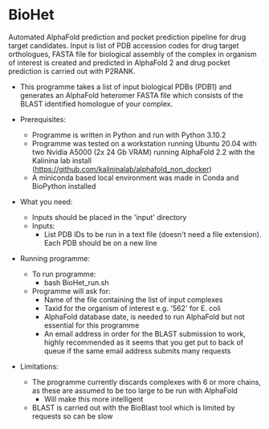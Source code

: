 # BioHet
Automated AlphaFold prediction and pocket prediction pipeline for drug target candidates. Input is list of PDB accession codes for drug target orthologues, FASTA file for biological assembly of the complex in organism of interest is created and predicted in AlphaFold 2 and drug pocket prediction is carried out with P2RANK.


- This programme takes a list of input biological PDBs (PDB1) and generates an AlphaFold heteromer FASTA file which consists of the BLAST identified homologue of your complex. 

- Prerequisites:
	- Programme is written in Python and run with Python 3.10.2
	- Programme was tested on a workstation running Ubuntu 20.04 with two Nvidia A5000 (2x 24 Gb VRAM) running AlphaFold 2.2 with the Kalinina lab install (https://github.com/kalininalab/alphafold_non_docker) 
	- A miniconda based local environment was made in Conda and BioPython installed 


- What you need:
	- Inputs should be placed in the 'input' directory 
	- Inputs:
		- List PDB IDs to be run in a text file (doesn't need a file extension). Each PDB should be on a new line 
		
		
- Running programme:
	- To run programme:	
		- bash BioHet_run.sh 
	- Programme will ask for:
		- Name of the file containing the list of input complexes 
		- Taxid for the organism of interest e.g. '562' for E. coli  
		- AlphaFold database date, is needed to run AlphaFold but not essential for this programme 
		- An email address in order for the BLAST submission to work, highly recommended as it seems that you get put to back of queue if the same email address submits many requests  


- Limitations:
	- The programme currently discards complexes with 6 or more chains, as these are assumed to be too large to be run with AlphaFold 
		- Will make this more intelligent 
	- BLAST is carried out with the BioBlast tool which is limited by requests so can be slow 
